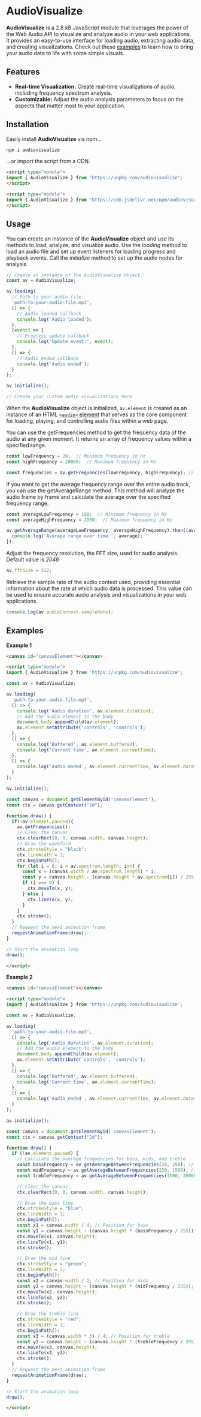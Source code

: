 # AudioVisualize

**AudioVisualize** is a 2.8 kB JavaScript module that leverages the power of the Web Audio API to visualize and analyze audio in your web applications. It provides an easy-to-use interface for loading audio, extracting audio data, and creating visualizations. Check out these [examples](#examples) to learn how to bring your audio data to life with some simple visuals.


## Features

- **Real-time Visualization:** Create real-time visualizations of audio, including frequency spectrum analysis.
- **Customizable:** Adjust the audio analysis parameters to focus on the aspects that matter most to your application.

## Installation

Easily install **AudioVisualize** via npm…

```bash
npm i audiovisualize
```

…or import the script from a CDN.

```html
<script type="module">
import { AudioVisualize } from "https://unpkg.com/audiovisualize";
</script>
```
```html
<script type="module">
import { AudioVisualize } from "https://cdn.jsdelivr.net/npm/audiovisualize@1.1.0/audiovisualize.min.js"
</script>
```

## Usage

You can create an instance of the **AudioVisualize** object and use its methods to load, analyze, and visualize audio. Use the *loading* method to load an audio file and set up event listeners for loading progress and playback events. Call the *initialize* method to set up the audio nodes for analysis.

```javascript
// Create an instance of the AudioVisualize object.
const av = AudioVisualize;

av.loading(
  // Path to your audio file
  'path-to-your-audio-file.mp3',
  () => {
    // Audio loaded callback
    console.log('Audio loaded');
  },
  (event) => {
    // Progress update callback
    console.log('Update event:', event);
  },
  () => {
    // Audio ended callback
    console.log('Audio ended');
  }
);

av.initialize();

// Create your custom audio visualizations here
```

When the **AudioVisualize** object is initialized, `av.element` is created as an instance of an HTML [`<audio>` element](https://developer.mozilla.org/en-US/docs/Web/HTML/Element/audio) that serves as the core component for loading, playing, and controlling audio files within a web page.

You can use the getFrequencies method to get the frequency data of the audio at any given moment. It returns an array of frequency values within a specified range.

```javascript
const lowFrequency = 20;  // Minimum frequency in Hz
const highFrequency = 20000;  // Maximum frequency in Hz

const frequencies = av.getFrequencies(lowFrequency, highFrequency); // `frequencies` is an array of frequency data.
```

If you want to get the average frequency range over the entire audio track, you can use the getAverageRange method. This method will analyze the audio frame by frame and calculate the average over the specified frequency range.

```javascript
const averageLowFrequency = 100;  // Minimum frequency in Hz
const averageHighFrequency = 2000;  // Maximum frequency in Hz

av.getAverageRange(averageLowFrequency, averageHighFrequency).then((average) => {
  console.log('Average range over time:', average);
});
```

Adjust the frequency resolution, the FFT size, used for audio analysis. Default value is *2048*

```javascript
av.fftSize = 512;
```

Retrieve the sample rate of the audio context used, providing essential information about the rate at which audio data is processed. This value can be used to ensure accurate audio analysis and visualizations in your web applications.

```javascript
console.log(av.audioContext.sampleRate);
```

## Examples

**Example 1**

```html
<canvas id="canvasElement"></canvas>

<script type="module">
import { AudioVisualize } from 'https://unpkg.com/audiovisualize';

const av = AudioVisualize;

av.loading(
  'path-to-your-audio-file.mp3',
  () => {
    console.log('Audio duration', av.element.duration);
    // Add the audio element to the body
    document.body.appendChild(av.element);
    av.element.setAttribute('controls', 'controls');
  },
  () => {
    console.log('Buffered', av.element.buffered);
    console.log('Current time', av.element.currentTime);
  },
  () => {
    console.log('Audio ended', av.element.currentTime, av.element.duration);
  }
);

av.initialize();

const canvas = document.getElementById('canvasElement');
const ctx = canvas.getContext("2d");

function draw() {
  if(!av.element.paused){
    av.getFrequencies();
    // Clear the canvas
    ctx.clearRect(0, 0, canvas.width, canvas.height);
    // Draw the waveform
    ctx.strokeStyle = "black";
    ctx.lineWidth = 1;
    ctx.beginPath();
    for (let i = 0; i < av.spectrum.length; i++) {
      const x = (canvas.width / av.spectrum.length) * i;
      const y = canvas.height - (canvas.height * av.spectrum[i]) / 255;
      if (i === 0) {
        ctx.moveTo(x, y);
      } else {
        ctx.lineTo(x, y);
      }
    }
    ctx.stroke();
  }
  // Request the next animation frame
  requestAnimationFrame(draw);
}

// Start the animation loop
draw();

</script>
```

**Example 2**

```html
<canvas id="canvasElement"></canvas>

<script type="module">
import { AudioVisualize } from 'https://unpkg.com/audiovisualize';

const av = AudioVisualize;

av.loading(
  'path-to-your-audio-file.mp3',
  () => {
    console.log('Audio duration', av.element.duration);
    // Add the audio element to the body
    document.body.appendChild(av.element);
    av.element.setAttribute('controls', 'controls');
  },
  () => {
    console.log('Buffered', av.element.buffered);
    console.log('Current time', av.element.currentTime);
  },
  () => {
    console.log('Audio ended', av.element.currentTime, av.element.duration);
  }
);

av.initialize();

const canvas = document.getElementById('canvasElement');
const ctx = canvas.getContext("2d");

function draw() {
  if (!av.element.paused) {
    // Calculate the average frequencies for bass, mids, and treble
    const bassFrequency = av.getAverageBetweenFrequencies(20, 250); // Adjust the range for bass
    const midFrequency = av.getAverageBetweenFrequencies(250, 1500); // Adjust the range for mids
    const trebleFrequency = av.getAverageBetweenFrequencies(1500, 20000); // Adjust the range for treble

    // Clear the canvas
    ctx.clearRect(0, 0, canvas.width, canvas.height);

    // Draw the bass line
    ctx.strokeStyle = "blue";
    ctx.lineWidth = 1;
    ctx.beginPath();
    const x1 = canvas.width / 4; // Position for bass
    const y1 = canvas.height - (canvas.height * (bassFrequency / 255));
    ctx.moveTo(x1, canvas.height);
    ctx.lineTo(x1, y1);
    ctx.stroke();

    // Draw the mid line
    ctx.strokeStyle = "green";
    ctx.lineWidth = 1;
    ctx.beginPath();
    const x2 = canvas.width / 2; // Position for mids
    const y2 = canvas.height - (canvas.height * (midFrequency / 255));
    ctx.moveTo(x2, canvas.height);
    ctx.lineTo(x2, y2);
    ctx.stroke();

    // Draw the treble line
    ctx.strokeStyle = "red";
    ctx.lineWidth = 1;
    ctx.beginPath();
    const x3 = (canvas.width * 3) / 4; // Position for treble
    const y3 = canvas.height - (canvas.height * (trebleFrequency / 255));
    ctx.moveTo(x3, canvas.height);
    ctx.lineTo(x3, y3);
    ctx.stroke();
  }
  // Request the next animation frame
  requestAnimationFrame(draw);
}

// Start the animation loop
draw();

</script>
```
